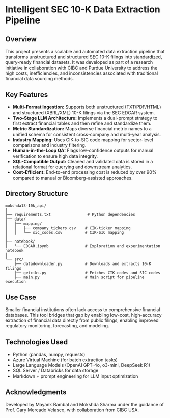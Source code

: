 
# Intelligent SEC 10-K Data Extraction Pipeline

## Overview

This project presents a scalable and automated data extraction pipeline that transforms unstructured and structured SEC 10-K filings into standardized, query-ready financial datasets. It was developed as part of a research initiative in collaboration with CIBC and Purdue University to address the high costs, inefficiencies, and inconsistencies associated with traditional financial data sourcing methods.

## Key Features

* **Multi-Format Ingestion:** Supports both unstructured (TXT/PDF/HTML) and structured (XBRL/XML) 10-K filings via the SEC EDGAR system.
* **Two-Stage LLM Architecture:** Implements a dual-prompt strategy to first extract financial tables and then refine and standardize them.
* **Metric Standardization:** Maps diverse financial metric names to a unified schema for consistent cross-company and multi-year analysis.
* **Industry Mapping:** Uses CIK-to-SIC code mapping for sector-level comparisons and industry filtering.
* **Human-in-the-Loop QA:** Flags low-confidence outputs for manual verification to ensure high data integrity.
* **SQL-Compatible Output:** Cleaned and validated data is stored in a relational format for querying and downstream analytics.
* **Cost-Efficient:** End-to-end processing cost is reduced by over 90% compared to manual or Bloomberg-assisted approaches.

## Directory Structure

```
mokshda13-10k_api/
│
├── requirements.txt                # Python dependencies
├── data/
│   ├── mapping/
│   │   ├── company_tickers.csv    # CIK-ticker mapping
│   │   └── sic_codes.csv          # CIK-SIC mapping
│
├── notebook/
│   └── EDGAR.ipynb                # Exploration and experimentation notebook
│
└── src/
    ├── datadownloader.py          # Downloads and extracts 10-K filings
    ├── getciks.py                 # Fetches CIK codes and SIC codes
    ├── main.py                    # Main script for pipeline execution
```

## Use Case

Smaller financial institutions often lack access to comprehensive financial databases. This tool bridges that gap by enabling low-cost, high-accuracy extraction of financial data directly from public filings, enabling improved regulatory monitoring, forecasting, and modeling.

## Technologies Used

* Python (pandas, numpy, requests)
* Azure Virtual Machine (for batch extraction tasks)
* Large Language Models (OpenAI GPT-4o, o3-mini, DeepSeek R1)
* SQL Server / Databricks for data storage
* Markdown + prompt engineering for LLM input optimization

## Acknowledgments

Developed by Mayank Bambal and Mokshda Sharma under the guidance of Prof. Gary Mercado Velasco, with collaboration from CIBC USA.
